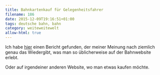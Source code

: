 ```yaml
---
title: Bahnkartenkauf für Gelegenheitsfahrer
filename: 186
date: 2015-12-09T19:16:51+01:00
tags: deutsche bahn, bahn
category: weiteweitewelt
allow-html: true
---
```

<p>Ich habe <a href="https://kaffeeringe.de/4633/wie-ich-seit-2-tagen-versuche-ein-bahnticket-zu-kaufen/#more-4633">hier</a> einen Bericht gefunden, der meiner Meinung nach ziemlich genau das Wiedergibt, was man so üblicherweise auf der Bahnwebsite erlebt.</p><p>
</p><p>Oder auf irgendeiner anderen Website, wo man etwas kaufen möchte.</p>
